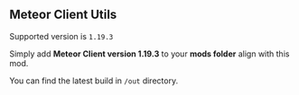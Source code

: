 ## Meteor Client Utils

Supported version is `1.19.3`

Simply add **Meteor Client version 1.19.3**
to your **mods folder** align with this mod.

You can find the latest build in `/out` directory.